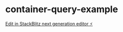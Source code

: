 # container-query-example

[Edit in StackBlitz next generation editor ⚡️](https://stackblitz.com/~/github.com/kenmori/container-query-example)